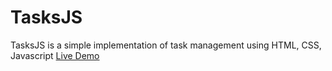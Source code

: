 # TasksJS
TasksJS is a simple implementation of task management using HTML, CSS, Javascript 
[Live Demo](https://rex-daemon.github.io/TasksJS/)
